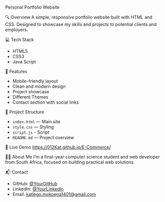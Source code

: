 Personal Portfolio Website

🔍 Overview
A simple, responsive portfolio website built with HTML and CSS. Designed to showcase my skills and projects to potential clients and employers.

💻 Tech Stack
- HTML5
- CSS3
- Java Script

🎯 Features
- Mobile-friendly layout
- Clean and modern design
- Project showcase
- Different Themes
- Contact section with social links

📂 Project Structure
- `index.html` — Main site
- `style.css` — Styling
- `script.js` - Script
- `README.md` — Project overview

🚀 Live Demo
https://012Kat.github.io/E-Commerce/

👨‍💻 About Me
I’m a final-year computer science student and web developer from South Africa, focused on building practical web solutions.

📬 Contact
- GitHub: [@YourGitHub](https://github.com/012Kat)
- LinkedIn: [@YourLinkedIn](https://linkedin.com/in/katlego1401)
- Email: katlego.mokoena1401@gmail.com
